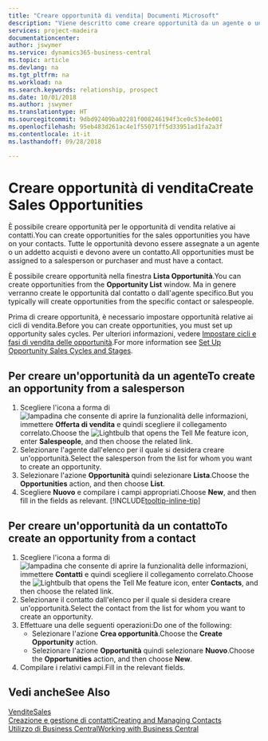 ```yaml
---
title: "Creare opportunità di vendita| Documenti Microsoft"
description: "Viene descritto come creare opportunità da un agente o un contatto in Business Central."
services: project-madeira
documentationcenter: 
author: jswymer
ms.service: dynamics365-business-central
ms.topic: article
ms.devlang: na
ms.tgt_pltfrm: na
ms.workload: na
ms.search.keywords: relationship, prospect
ms.date: 10/01/2018
ms.author: jswymer
ms.translationtype: HT
ms.sourcegitcommit: 9dbd92409ba02281f008246194f3ce0c53e4e001
ms.openlocfilehash: 95eb483d261ac4e1f55071ff5d33951ad1fa2a3f
ms.contentlocale: it-it
ms.lasthandoff: 09/28/2018

---
```

# <a name="create-sales-opportunities"></a><span data-ttu-id="6c481-103">Creare opportunità di vendita</span><span class="sxs-lookup"><span data-stu-id="6c481-103">Create Sales Opportunities</span></span>
<span data-ttu-id="6c481-104">È possibile creare opportunità per le opportunità di vendita relative ai contatti.</span><span class="sxs-lookup"><span data-stu-id="6c481-104">You can create opportunities for the sales opportunities you have on your contacts.</span></span> <span data-ttu-id="6c481-105">Tutte le opportunità devono essere assegnate a un agente o un addetto acquisti e devono avere un contatto.</span><span class="sxs-lookup"><span data-stu-id="6c481-105">All opportunities must be assigned to a salesperson or purchaser and must have a contact.</span></span>

<span data-ttu-id="6c481-106">È possibile creare opportunità nella finestra **Lista Opportunità**.</span><span class="sxs-lookup"><span data-stu-id="6c481-106">You can create opportunities from the **Opportunity List** window.</span></span> <span data-ttu-id="6c481-107">Ma in genere verranno create le opportunità dal contatto o dall'agente specifico.</span><span class="sxs-lookup"><span data-stu-id="6c481-107">But you typically will create opportunities from the specific contact or salespeople.</span></span>

<span data-ttu-id="6c481-108">Prima di creare opportunità, è necessario impostare opportunità relative ai cicli di vendita.</span><span class="sxs-lookup"><span data-stu-id="6c481-108">Before you can create opportunities, you must set up opportunity sales cycles.</span></span> <span data-ttu-id="6c481-109">Per ulteriori informazioni, vedere [Impostare cicli e fasi di vendita delle opportunità](marketing-how-setup-opportunity-sales-cycles-stages.md).</span><span class="sxs-lookup"><span data-stu-id="6c481-109">For more information see [Set Up Opportunity Sales Cycles and Stages](marketing-how-setup-opportunity-sales-cycles-stages.md).</span></span>

## <a name="to-create-an-opportunity-from-a-salesperson"></a><span data-ttu-id="6c481-110">Per creare un'opportunità da un agente</span><span class="sxs-lookup"><span data-stu-id="6c481-110">To create an opportunity from a salesperson</span></span>
1. <span data-ttu-id="6c481-111">Scegliere l'icona a forma di ![lampadina che consente di aprire la funzionalità delle informazioni](media/ui-search/search_small.png "Informazioni sull'operazione che si desidera eseguire"), immettere **Offerta di vendita** e quindi scegliere il collegamento correlato.</span><span class="sxs-lookup"><span data-stu-id="6c481-111">Choose the ![Lightbulb that opens the Tell Me feature](media/ui-search/search_small.png "Tell me what you want to do") icon, enter **Salespeople**, and then choose the related link.</span></span>
2. <span data-ttu-id="6c481-112">Selezionare l'agente dall'elenco per il quale si desidera creare un'opportunità.</span><span class="sxs-lookup"><span data-stu-id="6c481-112">Select the salesperson from the list for whom you want to create an opportunity.</span></span>
3. <span data-ttu-id="6c481-113">Selezionare l'azione **Opportunità** quindi selezionare **Lista**.</span><span class="sxs-lookup"><span data-stu-id="6c481-113">Choose the **Opportunities** action, and then choose **List**.</span></span>
4. <span data-ttu-id="6c481-114">Scegliere **Nuovo** e compilare i campi appropriati.</span><span class="sxs-lookup"><span data-stu-id="6c481-114">Choose **New**, and then fill in the fields as relevant.</span></span> [!INCLUDE[tooltip-inline-tip](includes/tooltip-inline-tip_md.md)]  



## <a name="to-create-an-opportunity-from-a-contact"></a><span data-ttu-id="6c481-115">Per creare un'opportunità da un contatto</span><span class="sxs-lookup"><span data-stu-id="6c481-115">To create an opportunity from a contact</span></span>
1. <span data-ttu-id="6c481-116">Scegliere l'icona a forma di ![lampadina che consente di aprire la funzionalità delle informazioni](media/ui-search/search_small.png "Informazioni sull'operazione che si desidera eseguire"), immettere **Contatti** e quindi scegliere il collegamento correlato.</span><span class="sxs-lookup"><span data-stu-id="6c481-116">Choose the ![Lightbulb that opens the Tell Me feature](media/ui-search/search_small.png "Tell me what you want to do") icon, enter **Contacts**, and then choose the related link.</span></span>
2. <span data-ttu-id="6c481-117">Selezionare il contatto dall'elenco per il quale si desidera creare un'opportunità.</span><span class="sxs-lookup"><span data-stu-id="6c481-117">Select the contact from the list for whom you want to create an opportunity.</span></span>
3. <span data-ttu-id="6c481-118">Effettuare una delle seguenti operazioni:</span><span class="sxs-lookup"><span data-stu-id="6c481-118">Do one of the following:</span></span>
   * <span data-ttu-id="6c481-119">Selezionare l'azione **Crea opportunità**.</span><span class="sxs-lookup"><span data-stu-id="6c481-119">Choose the **Create Opportunity** action.</span></span>
   * <span data-ttu-id="6c481-120">Selezionare l'azione **Opportunità** quindi selezionare **Nuovo**.</span><span class="sxs-lookup"><span data-stu-id="6c481-120">Choose the  **Opportunities** action, and then choose **New**.</span></span>
4. <span data-ttu-id="6c481-121">Compilare i relativi campi.</span><span class="sxs-lookup"><span data-stu-id="6c481-121">Fill in the relevant fields.</span></span>

## <a name="see-also"></a><span data-ttu-id="6c481-122">Vedi anche</span><span class="sxs-lookup"><span data-stu-id="6c481-122">See Also</span></span>
[<span data-ttu-id="6c481-123">Vendite</span><span class="sxs-lookup"><span data-stu-id="6c481-123">Sales</span></span>](sales-manage-sales.md)  
[<span data-ttu-id="6c481-124">Creazione e gestione di contatti</span><span class="sxs-lookup"><span data-stu-id="6c481-124">Creating and Managing Contacts</span></span>](marketing-contacts.md)  
[<span data-ttu-id="6c481-125">Utilizzo di Business Central</span><span class="sxs-lookup"><span data-stu-id="6c481-125">Working with Business Central</span></span>](ui-work-product.md)


